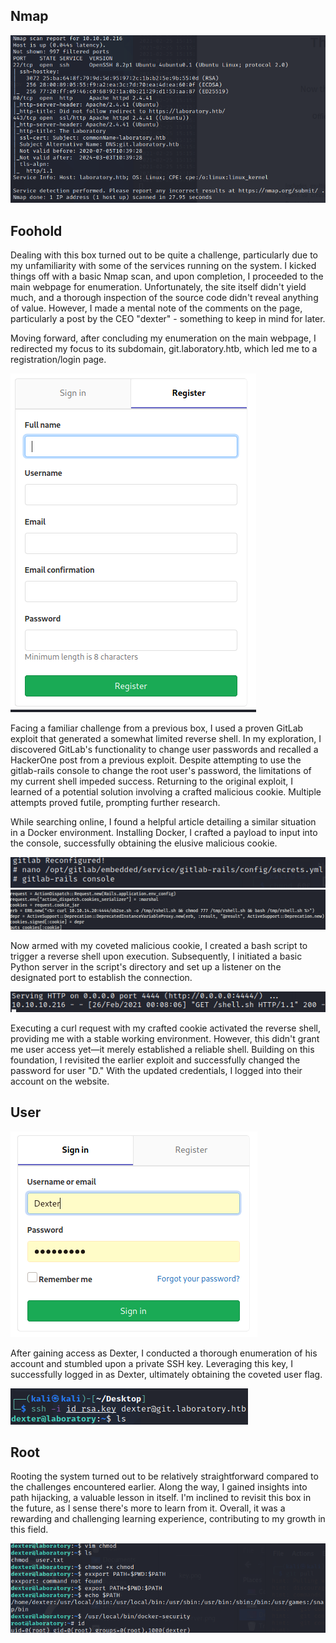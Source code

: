 ## Nmap 

![namp](/laboratory/images/nmap.png)

## Foohold

Dealing with this box turned out to be quite a challenge, particularly due to my unfamiliarity with some of the services running on the system. I kicked things off with a basic Nmap scan, and upon completion, I proceeded to the main webpage for enumeration. Unfortunately, the site itself didn't yield much, and a thorough inspection of the source code didn't reveal anything of value. However, I made a mental note of the comments on the page, particularly a post by the CEO "dexter" - something to keep in mind for later.

Moving forward, after concluding my enumeration on the main webpage, I redirected my focus to its subdomain, git.laboratory.htb, which led me to a registration/login page.

![registration](/laboratory/images/register.png)

Facing a familiar challenge from a previous box, I used a proven GitLab exploit that generated a somewhat limited reverse shell. In my exploration, I discovered GitLab's functionality to change user passwords and recalled a HackerOne post from a previous exploit. Despite attempting to use the gitlab-rails console to change the root user's password, the limitations of my current shell impeded success. Returning to the original exploit, I learned of a potential solution involving a crafted malicious cookie. Multiple attempts proved futile, prompting further research.

While searching online, I found a helpful article detailing a similar situation in a Docker environment. Installing Docker, I crafted a payload to input into the console, successfully obtaining the elusive malicious cookie. 

![Rails](/laboratory/images/rails.png)
![payload](/laboratory/images/properpayload.png)
 
Now armed with my coveted malicious cookie, I created a bash script to trigger a reverse shell upon execution. Subsequently, I initiated a basic Python server in the script's directory and set up a listener on the designated port to establish the connection.

![Server](/laboratory/images/pythonserver.png)

Executing a curl request with my crafted cookie activated the reverse shell, providing me with a stable working environment. However, this didn't grant me user access yet—it merely established a reliable shell. Building on this foundation, I revisited the earlier exploit and successfully changed the password for user "D." With the updated credentials, I logged into their account on the website.

## User

![Dexter](/laboratory/images/dexterlogin.png)

After gaining access as Dexter, I conducted a thorough enumeration of his account and stumbled upon a private SSH key. Leveraging this key, I successfully logged in as Dexter, ultimately obtaining the coveted user flag.

![User](/laboratory/images/user.png)

## Root

Rooting the system turned out to be relatively straightforward compared to the challenges encountered earlier. Along the way, I gained insights into path hijacking, a valuable lesson in itself. I'm inclined to revisit this box in the future, as I sense there's more to learn from it. Overall, it was a rewarding and challenging learning experience, contributing to my growth in this field.

![Root](/laboratory/images/path.png)
